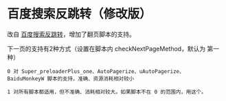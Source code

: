 百度搜索反跳转（修改版）
===================

改自 [百度搜索反跳转](http://userscripts.org:8080/scripts/show/161812)，增加了翻页脚本的支持。

下一页的支持有2种方式（设置在脚本内 checkNextPageMethod，默认为 第一种）

	0 对 Super_preloaderPlus_one、AutoPagerize、uAutoPagerize、 BaiduMonkeyW 脚本的支持，准确、资源消耗相对较小

	1 对所有脚本都适用，但不准确、消耗相对较大。如果脚本不在 0 的范围内，用这个。